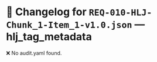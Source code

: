# 📝 Changelog for `REQ-010-HLJ-Chunk_1-Item_1-v1.0.json` — **hlj_tag_metadata**

❌ No audit.yaml found.
